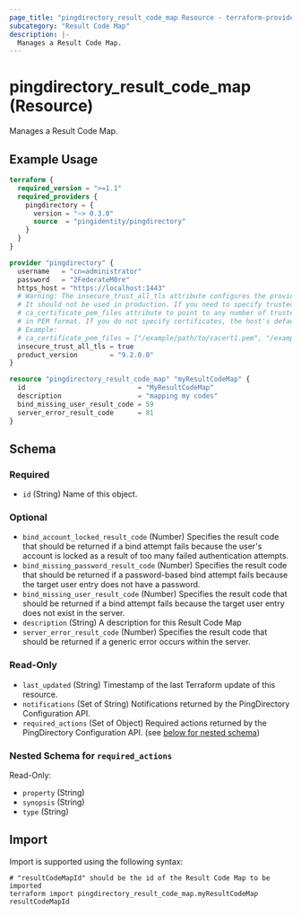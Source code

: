 ```yaml
---
page_title: "pingdirectory_result_code_map Resource - terraform-provider-pingdirectory"
subcategory: "Result Code Map"
description: |-
  Manages a Result Code Map.
---
```


# pingdirectory_result_code_map (Resource)

Manages a Result Code Map.

## Example Usage

```terraform
terraform {
  required_version = ">=1.1"
  required_providers {
    pingdirectory = {
      version = "~> 0.3.0"
      source  = "pingidentity/pingdirectory"
    }
  }
}

provider "pingdirectory" {
  username   = "cn=administrator"
  password   = "2FederateM0re"
  https_host = "https://localhost:1443"
  # Warning: The insecure_trust_all_tls attribute configures the provider to trust any certificate presented by the PingDirectory server.
  # It should not be used in production. If you need to specify trusted CA certificates, use the
  # ca_certificate_pem_files attribute to point to any number of trusted CA certificate files
  # in PEM format. If you do not specify certificates, the host's default root CA set will be used.
  # Example:
  # ca_certificate_pem_files = ["/example/path/to/cacert1.pem", "/example/path/to/cacert2.pem"]
  insecure_trust_all_tls = true
  product_version        = "9.2.0.0"
}

resource "pingdirectory_result_code_map" "myResultCodeMap" {
  id                            = "MyResultCodeMap"
  description                   = "mapping my codes"
  bind_missing_user_result_code = 59
  server_error_result_code      = 81
}
```

<!-- schema generated by tfplugindocs -->
## Schema

### Required

- `id` (String) Name of this object.

### Optional

- `bind_account_locked_result_code` (Number) Specifies the result code that should be returned if a bind attempt fails because the user's account is locked as a result of too many failed authentication attempts.
- `bind_missing_password_result_code` (Number) Specifies the result code that should be returned if a password-based bind attempt fails because the target user entry does not have a password.
- `bind_missing_user_result_code` (Number) Specifies the result code that should be returned if a bind attempt fails because the target user entry does not exist in the server.
- `description` (String) A description for this Result Code Map
- `server_error_result_code` (Number) Specifies the result code that should be returned if a generic error occurs within the server.

### Read-Only

- `last_updated` (String) Timestamp of the last Terraform update of this resource.
- `notifications` (Set of String) Notifications returned by the PingDirectory Configuration API.
- `required_actions` (Set of Object) Required actions returned by the PingDirectory Configuration API. (see [below for nested schema](#nestedatt--required_actions))

<a id="nestedatt--required_actions"></a>
### Nested Schema for `required_actions`

Read-Only:

- `property` (String)
- `synopsis` (String)
- `type` (String)

## Import

Import is supported using the following syntax:

```shell
# "resultCodeMapId" should be the id of the Result Code Map to be imported
terraform import pingdirectory_result_code_map.myResultCodeMap resultCodeMapId
```

